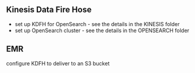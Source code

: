 ## Kinesis Data Fire Hose
- set up KDFH for OpenSearch - see the details in the KINESIS folder
- set up OpenSearch cluster - see the details in the OPENSEARCH folder

## EMR
configure KDFH to deliver to an S3 bucket
